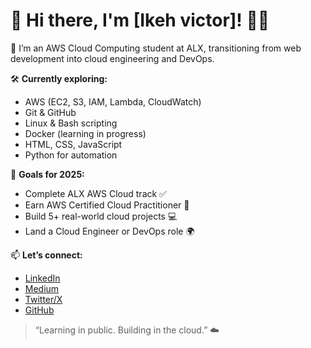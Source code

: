 # 👋 Hi there, I'm [Ikeh victor]! 👨‍💻

🚀 I’m an AWS Cloud Computing student at ALX, transitioning from web development into cloud engineering and DevOps.

🛠️ **Currently exploring:**
- AWS (EC2, S3, IAM, Lambda, CloudWatch)
- Git & GitHub
- Linux & Bash scripting
- Docker (learning in progress)
- HTML, CSS, JavaScript
- Python for automation

🎯 **Goals for 2025:**
- Complete ALX AWS Cloud track ✅
- Earn AWS Certified Cloud Practitioner 🏅
- Build 5+ real-world cloud projects 💻
- Land a Cloud Engineer or DevOps role 🌍

📫 **Let’s connect:**
- [LinkedIn](https://www.linkedin.com/in/victor-ikeh-a6777112b/)
- [Medium](https://medium.com/@victorikeh0)
- [Twitter/X](https://x.com/viky1222)
- [GitHub](https://github.com/ikehvictor/)

> “Learning in public. Building in the cloud.” ☁️
